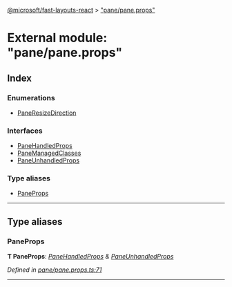[@microsoft/fast-layouts-react](../README.md) > ["pane/pane.props"](../modules/_pane_pane_props_.md)

# External module: "pane/pane.props"

## Index

### Enumerations

* [PaneResizeDirection](../enums/_pane_pane_props_.paneresizedirection.md)

### Interfaces

* [PaneHandledProps](../interfaces/_pane_pane_props_.panehandledprops.md)
* [PaneManagedClasses](../interfaces/_pane_pane_props_.panemanagedclasses.md)
* [PaneUnhandledProps](../interfaces/_pane_pane_props_.paneunhandledprops.md)

### Type aliases

* [PaneProps](_pane_pane_props_.md#paneprops)

---

## Type aliases

<a id="paneprops"></a>

###  PaneProps

**Ƭ PaneProps**: *[PaneHandledProps](../interfaces/_pane_pane_props_.panehandledprops.md) & [PaneUnhandledProps](../interfaces/_pane_pane_props_.paneunhandledprops.md)*

*Defined in [pane/pane.props.ts:71](https://github.com/Microsoft/fast-dna/blob/164dd3ca/packages/fast-layouts-react/src/pane/pane.props.ts#L71)*

___

